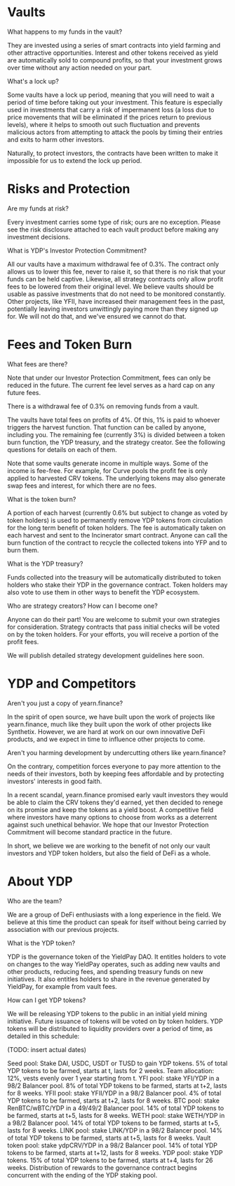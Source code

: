 
# Vaults

What happens to my funds in the vault?

They are invested using a series of smart contracts into yield farming and other attractive opportunities. Interest and other tokens received as yield are automatically sold to compound profits, so that your investment grows over time without any action needed on your part.

What's a lock up?

Some vaults have a lock up period, meaning that you will need to wait a period of time before taking out your investment. This feature is especially used in investments that carry a risk of impermanent loss (a loss due to price movements that will be eliminated if the prices return to previous levels), where it helps to smooth out such fluctuation and prevents malicious actors from attempting to attack the pools by timing their entries and exits to harm other investors.


Naturally, to protect investors, the contracts have been written to make it impossible for us to extend the lock up period.


# Risks and Protection

Are my funds at risk?

Every investment carries some type of risk; ours are no exception. Please see the risk disclosure attached to each vault product before making any investment decisions.


What is YDP's Investor Protection Commitment?

All our vaults have a maximum withdrawal fee of 0.3%. The contract only allows us to lower this fee, never to raise it, so that there is no risk that your funds can be held captive. Likewise, all strategy contracts only allow profit fees to be lowered from their original level. We believe vaults should be usable as passive investments that do not need to be monitored constantly. Other projects, like YFII, have increased their management fees in the past, potentially leaving investors unwittingly paying more than they signed up for. We will not do that, and we've ensured we cannot do that.



# Fees and Token Burn



What fees are there?

Note that under our Investor Protection Commitment, fees can only be reduced in the future. The current fee level serves as a hard cap on any future fees.

There is a withdrawal fee of 0.3% on removing funds from a vault.

The vaults have total fees on profits of 4%. Of this, 1% is paid to whoever triggers the harvest function. That function can be called by anyone, including you. The remaining fee (currently 3%) is divided between a token burn function, the YDP treasury, and the strategy creator. See the following questions for details on each of them.

Note that some vaults generate income in multiple ways. Some of the income is fee-free. For example, for Curve pools the profit fee is only applied to harvested CRV tokens. The underlying tokens may also generate swap fees and interest, for which there are no fees.


What is the token burn?

A portion of each harvest (currently 0.6% but subject to change as voted by token holders) is used to permanently remove YDP tokens from circulation for the long term benefit of token holders. The fee is automatically taken on each harvest and sent to the Incinerator smart contract. Anyone can call the burn function of the contract to recycle the collected tokens into YFP and to burn them.


What is the YDP treasury?

Funds collected into the treasury will be automatically distributed to token holders who stake their YDP in the governance contract. Token holders may also vote to use them in other ways to benefit the YDP ecosystem.


Who are strategy creators? How can I become one?

Anyone can do their part! You are welcome to submit your own strategies for consideration. Strategy contracts that pass initial checks will be voted on by the token holders. For your efforts, you will receive a portion of the profit fees.

We will publish detailed strategy development guidelines here soon.




# YDP and Competitors


Aren't you just a copy of yearn.finance?

In the spirit of open source, we have built upon the work of projects like yearn.finance, much like they built upon the work of other projects like Synthetix. However, we are hard at work on our own innovative DeFi products, and we expect in time to influence other projects to come.


Aren't you harming development by undercutting others like yearn.finance?

On the contrary, competition forces everyone to pay more attention to the needs of their investors, both by keeping fees affordable and by protecting investors' interests in good faith.

In a recent scandal, yearn.finance promised early vault investors they would be able to claim the CRV tokens they'd earned, yet then decided to renege on its promise and keep the tokens as a yield boost. A competitive field where investors have many options to choose from works as a deterrent against such unethical behavior. We hope that our Investor Protection Commitment will become standard practice in the future.

In short, we believe we are working to the benefit of not only our vault investors and YDP token holders, but also the field of DeFi as a whole.


# About YDP

Who are the team?

We are a group of DeFi enthusiasts with a long experience in the field. We believe at this time the product can speak for itself without being carried by association with our previous projects.


What is the YDP token?

YDP is the governance token of the YieldPay DAO. It entitles holders to vote on changes to the way YieldPay operates, such as adding new vaults and other products, reducing fees, and spending treasury funds on new initiatives. It also entitles holders to share in the revenue generated by YieldPay, for example from vault fees.


How can I get YDP tokens?

We will be releasing YDP tokens to the public in an initial yield mining initiative. Future issuance of tokens will be voted on by token holders. YDP tokens will be distributed to liquidity providers over a period of time, as detailed in this schedule:

(TODO: insert actual dates)

Seed pool: Stake DAI, USDC, USDT or TUSD to gain YDP tokens. 5% of total YDP tokens to be farmed, starts at t, lasts for 2 weeks.
Team allocation: 12%, vests evenly over 1 year starting from t.
YFI pool: stake YFI/YDP in a 98/2 Balancer pool. 8% of total YDP tokens to be farmed, starts at t+2, lasts for 8 weeks.
YFII pool: stake YFII/YDP in a 98/2 Balancer pool. 4% of total YDP tokens to be farmed, starts at t+2, lasts for 8 weeks.
BTC pool: stake RenBTC/wBTC/YDP in a 49/49/2 Balancer pool. 14% of total YDP tokens to be farmed, starts at t+5, lasts for 8 weeks.
WETH pool: stake WETH/YDP in a 98/2 Balancer pool. 14% of total YDP tokens to be farmed, starts at t+5, lasts for 8 weeks.
LINK pool: stake LINK/YDP in a 98/2 Balancer pool. 14% of total YDP tokens to be farmed, starts at t+5, lasts for 8 weeks.
Vault token pool: stake ydpCRV/YDP in a 98/2 Balancer pool. 14% of total YDP tokens to be farmed, starts at t+12, lasts for 8 weeks.
YDP pool: stake YDP tokens. 15% of total YDP tokens to be farmed, starts at t+4, lasts for 26 weeks.
Distribution of rewards to the governance contract begins concurrent with the ending of the YDP staking pool.


